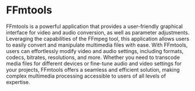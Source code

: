 # FFmtools

FFmtools is a powerful application that provides a user-friendly graphical interface for video and audio conversion, as well as parameter adjustments. Leveraging the capabilities of the FFmpeg tool, this application allows users to easily convert and manipulate multimedia files with ease. With FFmtools, users can effortlessly modify video and audio settings, including formats, codecs, bitrates, resolutions, and more. Whether you need to transcode media files for different devices or fine-tune audio and video settings for your projects, FFmtools offers a seamless and efficient solution, making complex multimedia processing accessible to users of all levels of expertise.
